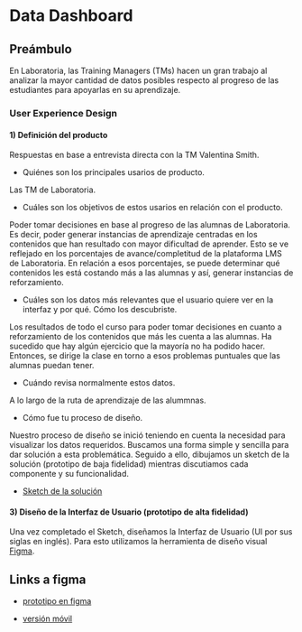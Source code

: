 # Data Dashboard

## Preámbulo

En Laboratoria, las Training Managers (TMs) hacen un gran trabajo al analizar la
mayor cantidad de datos posibles respecto al progreso de las estudiantes para
apoyarlas en su aprendizaje.


### User Experience Design

#### 1) Definición del producto

Respuestas en base a entrevista directa con la TM Valentina Smith.

* Quiénes son los principales usarios de producto.

Las TM de Laboratoria.

* Cuáles son los objetivos de estos usarios en relación con el producto.

Poder tomar decisiones en base al progreso de las alumnas de Laboratoria. Es decir,
poder generar instancias de aprendizaje centradas en los contenidos que han resultado 
con mayor dificultad de aprender. Esto se ve reflejado en los porcentajes de 
avance/completitud de la plataforma LMS de Laboratoria. En relación a esos porcentajes,
se puede determinar qué contenidos les está costando más a las alumnas y así, generar instancias de reforzamiento.

* Cuáles son los datos más relevantes que el usuario quiere ver en la interfaz y
  por qué. Cómo los descubriste.

Los resultados de todo el curso para poder tomar decisiones en cuanto a reforzamiento
de los contenidos que más les cuenta a las alumnas. 
Ha sucedido que hay algún ejercicio que la mayoría no ha podido hacer. Entonces, se
dirige la clase en torno a esos problemas puntuales que las alumnas puedan tener.

* Cuándo revisa normalmente estos datos.

A lo largo de la ruta de aprendizaje de las alummnas.


* Cómo fue tu proceso de diseño.

Nuestro proceso de diseño se inició teniendo en cuenta la necesidad para visualizar los
datos requeridos. Buscamos una forma simple y sencilla para dar solución a esta problemática.
Seguido a ello, dibujamos un sketch de la solución (prototipo de baja fidelidad) mientras discutiamos cada componente y su funcionalidad.

* [Sketch de la solución](https://photos.app.goo.gl/55pDbvRem4EqB9og9)


#### 3) Diseño de la Interfaz de Usuario (prototipo de alta fidelidad)

Una vez completado el Sketch, diseñamos la Interfaz de Usuario (UI por sus
siglas en inglés). Para esto utilizamos la herramienta de
diseño visual [Figma](https://www.figma.com/).



## Links a figma

* [prototipo en figma](https://www.figma.com/proto/UqXWJ2KS08huu8cFGQiHwP6R/tabla-laboratoria?scaling=min-zoom&node-id=2%3A0)

* [versión móvil](https://www.figma.com/proto/F8I0Zvd5Sdf91MK3am589kc7/mobile-version?scaling=contain&node-id=3%3A92)

